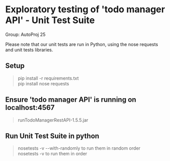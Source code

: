 
# Exploratory testing of 'todo manager API' - Unit Test Suite

Group: AutoProj 25
 
Please note that our unit tests are run in Python, using the nose requests and unit tests libraries.

## Setup
> pip install -r requirements.txt \
> pip install nose requests

## Ensure 'todo manager API' is running on localhost:4567
> runTodoManagerRestAPI-1.5.5.jar

## Run Unit Test Suite in python
> nosetests -v --with-randomly to run them in random order \
>nosetests -v to run them in order
